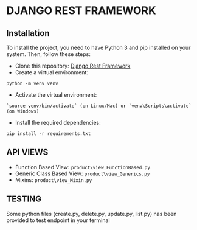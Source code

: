 # DJANGO REST FRAMEWORK

## Installation

To install the project, you need to have Python 3 and pip installed on your system. Then, follow these steps:

- Clone this repository: 
[Django Rest Framework](https://github.com/Kjeff24/Django-Rest-Framework-Tutorial.git)
- Create a virtual environment: 
```
python -m venv venv
```
- Activate the virtual environment: 
```
`source venv/bin/activate` (on Linux/Mac) or `venv\Scripts\activate` (on Windows)
```
- Install the required dependencies: 
```
pip install -r requirements.txt
```

## API VIEWS
- Function Based View:  ` product\view_FunctionBased.py `
- Generic Class Based View: ` product\view_Generics.py `
- Mixins: ` product\view_Mixin.py `

## TESTING
Some python files (create.py, delete.py, update.py, list.py) nas been provided to test endpoint in your terminal


